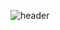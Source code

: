 ![header](https://capsule-render.vercel.app/api?type=waving&color=timeGradient&text=Welcome%20to%20GitHub%20👋&animation=twinkling&fontSize=35&fontAlignY=40&fontAlign=70&height=250)

<!--
**asdfqwerzxcc/asdfqwerzxcc** is a ✨ _special_ ✨ repository because its `README.md` (this file) appears on your GitHub profile.

Here are some ideas to get you started:

- 🔭 I’m currently working on ...
- 🌱 I’m currently learning ...
- 👯 I’m looking to collaborate on ...
- 🤔 I’m looking for help with ...
- 💬 Ask me about ...
- 📫 How to reach me: ...
- 😄 Pronouns: ...
- ⚡ Fun fact: ...
-->
